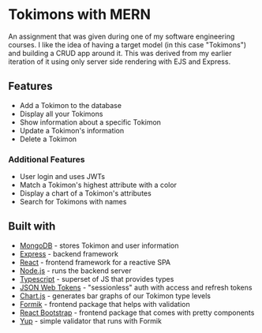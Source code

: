 # Tokimons with MERN

An assignment that was given during one of my software engineering courses.
I like the idea of having a target model (in this case "Tokimons") and building
a CRUD app around it. This was derived from my earlier iteration of it using only
server side rendering with EJS and Express.

## Features

- Add a Tokimon to the database
- Display all your Tokimons
- Show information about a specific Tokimon
- Update a Tokimon's information
- Delete a Tokimon

### Additional Features

- User login and uses JWTs
- Match a Tokimon's highest attribute with a color
- Display a chart of a Tokimon's attributes
- Search for Tokimons with names

## Built with

- [MongoDB](https://www.mongodb.com/) - stores Tokimon and user information
- [Express](https://expressjs.com/) - backend framework
- [React](https://reactjs.org/) - frontend framework for a reactive SPA
- [Node.js](https://nodejs.org/en/) - runs the backend server
- [Typescript](https://www.typescriptlang.org/) - superset of JS that provides types
- [JSON Web Tokens](https://jwt.io/) - "sessionless" auth with access and refresh tokens
- [Chart.js](https://www.chartjs.org/docs/latest/) - generates bar graphs of our Tokimon type levels
- [Formik](https://formik.org/) - frontend package that helps with validation
- [React Bootstrap](https://react-bootstrap.github.io/) - frontend package that comes with pretty components
- [Yup](https://github.com/jquense/yup) - simple validator that runs with Formik
